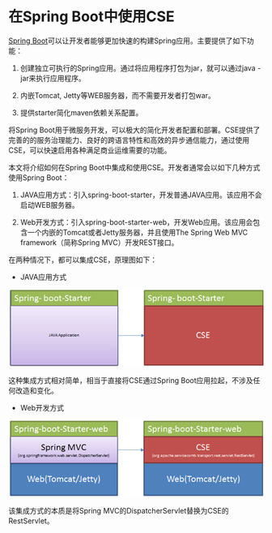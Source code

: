 # 在Spring Boot中使用CSE

[Spring Boot](https://projects.spring.io/spring-boot/)可以让开发者能够更加快速的构建Spring应用。主要提供了如下功能：

1. 创建独立可执行的Spring应用。通过将应用程序打包为jar，就可以通过java -jar来执行应用程序。

2. 内嵌Tomcat, Jetty等WEB服务器，而不需要开发者打包war。

3. 提供starter简化maven依赖关系配置。

将Spring Boot用于微服务开发，可以极大的简化开发者配置和部署。CSE提供了完善的的服务治理能力、良好的跨语言特性和高效的异步通信能力，通过使用CSE，可以快速启用各种满足商业运维需要的功能。

本文将介绍如何在Spring Boot中集成和使用CSE。开发者通常会以如下几种方式使用Spring Boot：

1. JAVA应用方式：引入spring-boot-starter，开发普通JAVA应用。该应用不会启动WEB服务器。

2. Web开发方式：引入spring-boot-starter-web，开发Web应用。该应用会包含一个内嵌的Tomcat或者Jetty服务器，并且使用The Spring Web MVC framework（简称Spring MVC）开发REST接口。

在两种情况下，都可以集成CSE，原理图如下：

* JAVA应用方式

![](/assets/using-cse-in-spring-boot-002.png)

这种集成方式相对简单，相当于直接将CSE通过Spring Boot应用拉起，不涉及任何改造和变化。

* Web开发方式

![](/assets/using-cse-in-spring-boot-001.png)

该集成方式的本质是将Spring MVC的DispatcherServlet替换为CSE的RestServlet。

